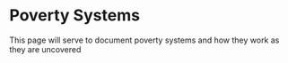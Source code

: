 # Poverty Systems

This page will serve to document poverty systems and how they work as they are uncovered